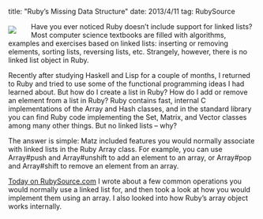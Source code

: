 title: "Ruby’s Missing Data Structure"
date: 2013/4/11
tag: RubySource

<div style="float: left; padding: 7px 30px 10px 0px">
  <img src="http://patshaughnessy.net/assets/2013/4/11/linked-list2.png">
</div>

Have you ever noticed Ruby doesn’t include support for linked lists? Most
computer science textbooks are filled with algorithms, examples and exercises
based on linked lists: inserting or removing elements, sorting lists, reversing
lists, etc. Strangely, however, there is no linked list object in Ruby.

Recently after studying Haskell and Lisp for a couple of months, I returned to
Ruby and tried to use some of the functional programming ideas I had learned
about. But how do I create a list in Ruby? How do I add or remove an element
from a list in Ruby? Ruby contains fast, internal C implementations of the
Array and Hash classes, and in the standard library you can find Ruby code
implementing the Set, Matrix, and Vector classes among many other things. But
no linked lists – why?

The answer is simple: Matz included features you would normally associate with
linked lists in the Ruby Array class. For example, you can use <span
  class="code">Array#push</span> and <span class="code">Array#unshift</span> to
add an element to an array, or <span class="code">Array#pop</span> and <span
  class="code">Array#shift</span> to remove an element from an array.

[Today on RubySource.com](http://rubysource.com/rubys-missing-data-structure/)
I wrote about a few common operations you would normally use a linked list for,
and then took a look at how you would implement them using an array. I also
looked into how Ruby’s array object works internally.


